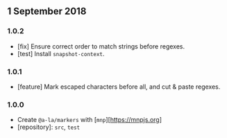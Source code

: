 ## 1 September 2018

### 1.0.2

- [fix] Ensure correct order to match strings before regexes.
- [test] Install `snapshot-context`.

### 1.0.1

- [feature] Mark escaped characters before all, and cut & paste regexes.

### 1.0.0

- Create `@a-la/markers` with [`mnp`][https://mnpjs.org]
- [repository]: `src`, `test`
